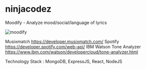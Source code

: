 # ninjacodez

Moodify - Analyze mood/social/language of lyrics 

![moodify](https://giphy.com/gifs/3ohze1S1h44Q9F45HO/html5)

Musixmatch https://developer.musixmatch.com/
Spotify https://developer.spotify.com/web-api/
IBM Watson Tone Analyzer https://www.ibm.com/watson/developercloud/tone-analyzer.html


Technology Stack : MongoDB, ExpressJS, React, NodeJS
